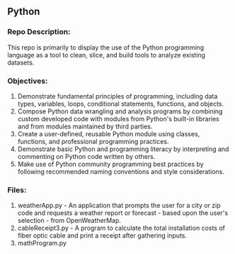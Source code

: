 ## Python

### Repo Description:

This repo is primarily to display the use of the Python programming language as a tool to clean, slice, and build tools to analyze existing datasets.

### Objectives:

1. Demonstrate fundamental principles of programming, including data types, variables, loops, conditional statements, functions, and objects.
2. Compose Python data wrangling and analysis programs by combining custom developed code with modules from Python's built-in libraries and from modules maintained by third parties.
3. Create a user-defined, reusable Python module using classes, functions, and professional programming practices.
4. Demonstrate basic Python and programming literacy by interpreting and commenting on Python code written by others.
5. Make use of Python community programming best practices by following recommended naming conventions and style considerations.

### Files:

1. weatherApp.py - An application that prompts the user for a city or zip code and requests a weather report or forecast - based upon the user's selection - from OpenWeatherMap.
2. cableReceipt3.py - A program to calculate the total installation costs of fiber optic cable and print a receipt after gathering inputs.
3. mathProgram.py

